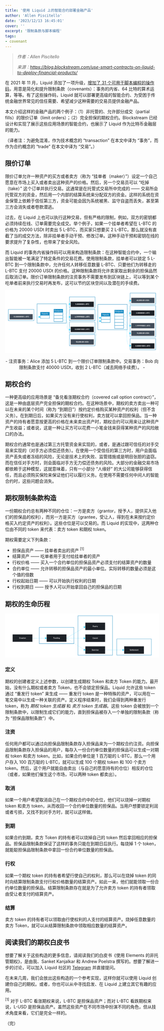 ```yaml
---
title: '使用 Liquid 上的智能合约部署金融产品'
author: 'Allen Piscitello'
date: '2023/12/13 16:45:01'
cover: ''
excerpt: '限制条款与脚本编程'
tags:
- covenant
---
```



> *作者：Allen Piscitello*
> 
> *来源：<https://blog.blockstream.com/use-smart-contracts-on-liquid-to-deploy-financial-products/>*



在 2021 年 11 月，Liquid 添加了一项升级，[增加了 31 个可用于脚本编程的操作码](https://blog.blockstream.com/tapscript-new-opcodes-reduced-limits-and-covenants/)，用意是简化和提升限制条款（covenants）：事务的内省、64 比特的算术运算，等等。有了这些操作码，Liquid 就可以部署更高级的智能合约、为受困于传统金融世界常见的信任需要、希望减少这种需要的交易员提供金融产品。

本文介绍这样的金融产品的两个例子：（1）非托管的、允许部分成交（partial fills）的限价订单（limit orders）；（2）完全担保的期权合约。Blockstream 已经设计和实现了展示这些应用场景的智能合约，也展示了 Liquid 作为比特币金融层的能力。

（译者注：为避免混淆，作为技术概念的 “transaction” 在本文中译为 “事务”，而作为合约概念的 “trade” 在本文中译为 “交易”。）

## 限价订单

限价订单允许一种资产的买方或者卖方（称为 “挂单者（maker）”）设定一个自己愿意在市场上买入或者卖出这种资产的价格。然后，另一个交易员可以 “吃掉（take）” 这个订单并执行交易。这通常是在托管式交易所中完成的 —— 交易所会托管双方的资金，然后用一个内部的结算系统来分配双方的资金。这样的系统在资金保管上依赖于信任第三方，资金可能会因为系统被黑、监守自盗而丢失，甚至第三方会消失或者卷款潜逃。

过去，在 Liquid 上也可以执行这种交易，但有严格的限制，例如，双方的密钥都必须持续在线、订单需要完全成交。举个例子，如果一个挂单者希望在 L-BTC 的价格为 20000 USDt 时卖出 5 L-BTC，而买家只想要买 2 L-BTC，那么就没有直截了当的成交方法，除非挂单者手动干预、修改订单。这种手动干预和密钥在线的要求提升了复杂性，也带来了安全风险。

而 Liquid 的事务内省操作码可以用来构造限制条款：在这种智能合约中，一个输出智能被一笔满足了特定条件的交易花费。使用限制条款，挂单者可以锁定 5 L-BTC 到一个限制条款中，允许任何人转移任意数量 L-BTC、只要他们为转移走的 L-BTC 支付 20000 USDt 的价格。这种限制条款将允许卖家取出剩余的担保品然后取消订单。限价订单限制条款的注资事务不需要发布到区块链上，可以等到某个吃单者前来执行交易时再发布，这可以节约区块空间以及潜在的手续费。

![img](../images/use-smart-contracts-on-liquid-to-deploy-financial-products/newest.png)

<p style="text-align:center">- 注资事务：Alice 添加 5 L-BTC 到一个限价订单限制条款中。交易事务：Bob 向限制条款支付 40000 USDt，收到 2 L-BTC（减去网络手续费）。 -</p>


## 期权合约

一种更高级的应用场景是 “备兑看涨期权合约（covered call option contract）”，这是一种由底层资产完全担保的期权合约。在这种场景中，期权的卖方卖出一种可以在未来的某个时间（称为 “到期日”）按约定价格购买某种资产的权利（但不含义务）。在到期日后，如果买方没有来行使权利，卖方就可以拿回担保品。当一种资产的持有者愿意按更高的价格在未来卖出资产时，期权合约可以用来让这种资产产生收益；或者说，这是一种让买方可以花费一小笔金钱来获得某种资产的风险敞口的办法。

期权合约通常也是通过第三方托管资金来实现的，或者，是通过跟可信任的对手交易来实现的（对手方必须偿还债务）。在使用一个受信任的第三方时，用户会面临资产丢失或者冻结的风险，无论是技术上的失败、监管措施或是明目张胆的盗窃。而在信任对手方时，则会面临对手方无力偿还债务的风险。大部分的金融交易市场都依赖于这种模型，这就意味着，只有一小部分 “人缘好” 的大公司能够获得信任，而且必须购买保险来保证他们可以履行义务。在使用不需要任何中间人的智能合约时，这些问题会消失。

## 期权限制条款构造

一份期权合约总有两种不同的仓位：一方是卖方（grantor，授予人，提供买入他们的担保品的权利），而另一方是买方（grantee，受让人，得到在未来按约定价格买入约定资产的权利）。这些仓位是可以交易的。而 Liquid 的实现中，这两种仓位由不同的 token 来代表：卖方 token 和期权 token。

期权需要定义下列条款：

- 担保品资产 —— 挂单者卖出的资产 <sup>[1]</sup>
- 结算资产 —— 吃单者用于支付给挂单者的资产
- 行权价格 —— 买入一个合约单位的担保品资产必须支付的结算资产的数量
- 合约单位 —— 允许转移的担保品资产的最小单位。实际转移的数量必须是这个值的倍数
- 行权起始日期 —— 可以开始执行权利的日期
- 行权到期日 —— 授予人可以开始拿回自己的担保品的日期

## 期权的生命历程

![img](../images/use-smart-contracts-on-liquid-to-deploy-financial-products/newest2.png)

### 定义

期权的创建者定义上述参数，以创建生成期权 Token 和卖方 Token 的能力。最开始，没有什么期权或者卖方 Token，也不会锁定担保品。Liquid 允许这些 token 通过 “重发行 token” 来生成 —— 重发行 token 是一种特殊的资产，可以用在一笔交易中以生成一种关联的资产。定义程序结束时，我们会得到两种重发行 token，称为 *期权 token 生成器* 和 *卖方 token 生成器*。这些 token 会被放到一个限制条款中，以限制生成它们的能力，直到担保品被存入一个单独的限制条款（称为 “担保品限制条款”）中。

### 注资

任何用户都可以通过向担保品限制条款存入担保品来为一个期权合约注资。向担保品限制条款存入担保品的用户，每存入一份合约单位数量的担保品可以生成一对期权 token 和卖方 token。比如，如果合约单位是 1 百万聪的 L-BTC，那么一个用户存入 100 百万聪的 L-BTC，就可以生成 100 个期权 token 和 100 个卖方 token。然后，这个用户就能自由卖出（与自己的愿意持有的仓位）相反的仓位（或者，如果他们催生这个市场，可以两种 token 都卖出）。

### 取消

如果一个用户希望取消自己在一个期权合约中的仓位，他们可以烧掉一对期权 token 和卖方 token，从而收回一个合约单位数量的担保品。当用户想要锁定利润或者亏损，又找不到对手方时，就可以这样做。

### 到期

如果合约到期，卖方 Token 的持有者可以烧掉自己的 token 然后拿回相应的担保品。担保品限制条款保证了这样的事务只能在到期日后执行。每烧掉 1 个 token，就能聪担保品限制条款中拿回一份合约单位数量的担保品。

### 行权

如果一个期权 token 的持有者希望行使自己的权利，那么可以在烧掉 token 的同时向结算限制条款支付行权价格数量的结算资产。如此一来，他们就能领取一份合约单位数量的担保品。结算限制条款存在就是为了允许卖方 token 的持有者领取由受让者支付的结算资产。

### 结算

卖方 token 的持有者可以领取由行使权利的人支付的结算资产。烧掉任意数量的卖方 Token，就可以从结算限制条款中领取相应数量的结算资产。

## 阅读我们的期权白皮书

想要了解关于这些构造的更多信息，请阅读我们的白皮书《使用 Elements 的非托管期权》，是由我、Sanket Kanjalkar 和 Andrew Poelstra 撰写的。想要了解进一步的讨论，可以加入 Liquid 社区的 [Telegram](https://t.me/liquid_community?ref=blog.blockstream.com) 并直接提问。

在未来几周，我们会放出这些构造的一个参考实现，这样你就可以使用 Liquid 创建你自己的期权。或者，你也可以从中寻找启发、在 Liquid 上建立其它有趣的应用。

<sup>[1]</sup> 对于 L-BTC 看涨期权来说，L-BTC 是担保品资产；而对 L-BTC 看跌期权来说，L-USD 是担保品资产。虽然这些资产在不同市场中扮演不同的角色，但从技术角度来看，它们是完全一样的。

（完）